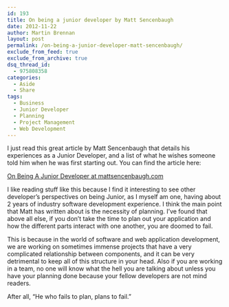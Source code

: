 ```yaml
---
id: 193
title: On being a junior developer by Matt Sencenbaugh
date: 2012-11-22
author: Martin Brennan
layout: post
permalink: /on-being-a-junior-developer-matt-sencenbaugh/
exclude_from_feed: true
exclude_from_archive: true
dsq_thread_id:
  - 975808358
categories:
  - Aside
  - Share
tags:
  - Business
  - Junior Developer
  - Planning
  - Project Management
  - Web Development
---
```

I just read this great article by Matt Sencenbaugh that details his experiences as a Junior Developer, and a list of what he wishes someone told him when he was first starting out. You can find the article here:

[On Being A Junior Developer at mattsencenbaugh.com](http://mattsencenbaugh.com/on-being-a-junior-developer/)<!--more-->

I like reading stuff like this because I find it interesting to see other developer’s perspectives on being Junior, as I myself am one, having about 2 years of industry software development experience. I think the main point that Matt has written about is the necessity of planning. I’ve found that above all else, if you don’t take the time to plan out your application and how the different parts interact with one another, you are doomed to fail.

This is because in the world of software and web application development, we are working on sometimes immense projects that have a very complicated relationship between components, and it can be very detrimental to keep all of this structure in your head. Also if you are working in a team, no one will know what the hell you are talking about unless you have your planning done because your fellow developers are not mind readers.

After all, “He who fails to plan, plans to fail.”
